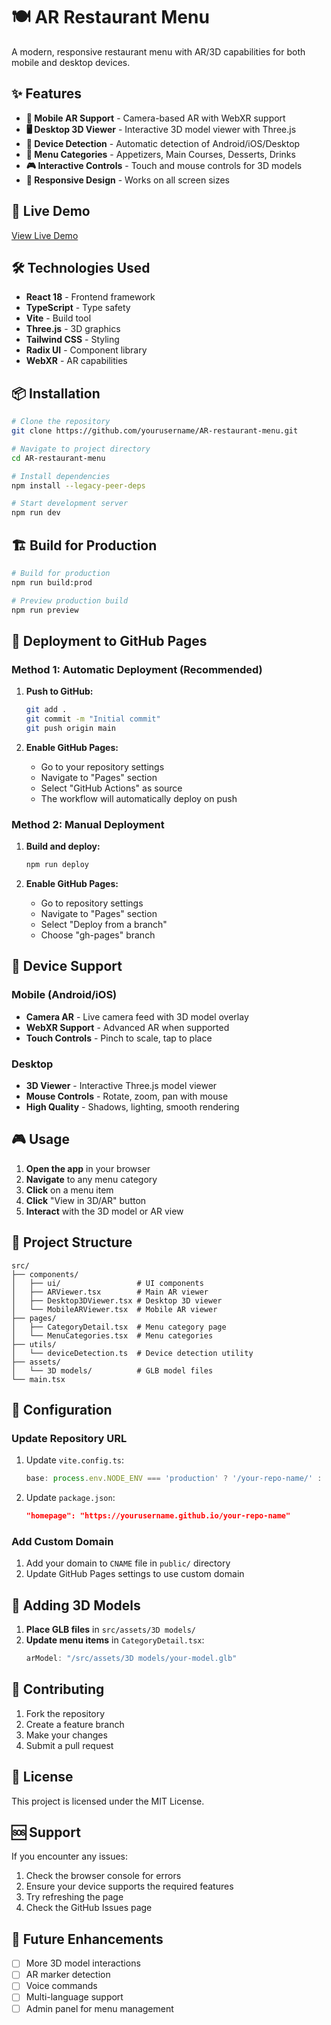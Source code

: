 # 🍽️ AR Restaurant Menu

A modern, responsive restaurant menu with AR/3D capabilities for both mobile and desktop devices.

## ✨ Features

- **📱 Mobile AR Support** - Camera-based AR with WebXR support
- **🖥️ Desktop 3D Viewer** - Interactive 3D model viewer with Three.js
- **🎯 Device Detection** - Automatic detection of Android/iOS/Desktop
- **🍴 Menu Categories** - Appetizers, Main Courses, Desserts, Drinks
- **🎮 Interactive Controls** - Touch and mouse controls for 3D models
- **📱 Responsive Design** - Works on all screen sizes

## 🚀 Live Demo

[View Live Demo](https://yourusername.github.io/AR-restaurant-menu)

## 🛠️ Technologies Used

- **React 18** - Frontend framework
- **TypeScript** - Type safety
- **Vite** - Build tool
- **Three.js** - 3D graphics
- **Tailwind CSS** - Styling
- **Radix UI** - Component library
- **WebXR** - AR capabilities

## 📦 Installation

```bash
# Clone the repository
git clone https://github.com/yourusername/AR-restaurant-menu.git

# Navigate to project directory
cd AR-restaurant-menu

# Install dependencies
npm install --legacy-peer-deps

# Start development server
npm run dev
```

## 🏗️ Build for Production

```bash
# Build for production
npm run build:prod

# Preview production build
npm run preview
```

## 🚀 Deployment to GitHub Pages

### Method 1: Automatic Deployment (Recommended)

1. **Push to GitHub:**
   ```bash
   git add .
   git commit -m "Initial commit"
   git push origin main
   ```

2. **Enable GitHub Pages:**
   - Go to your repository settings
   - Navigate to "Pages" section
   - Select "GitHub Actions" as source
   - The workflow will automatically deploy on push

### Method 2: Manual Deployment

1. **Build and deploy:**
   ```bash
   npm run deploy
   ```

2. **Enable GitHub Pages:**
   - Go to repository settings
   - Navigate to "Pages" section
   - Select "Deploy from a branch"
   - Choose "gh-pages" branch

## 📱 Device Support

### Mobile (Android/iOS)
- **Camera AR** - Live camera feed with 3D model overlay
- **WebXR Support** - Advanced AR when supported
- **Touch Controls** - Pinch to scale, tap to place

### Desktop
- **3D Viewer** - Interactive Three.js model viewer
- **Mouse Controls** - Rotate, zoom, pan with mouse
- **High Quality** - Shadows, lighting, smooth rendering

## 🎮 Usage

1. **Open the app** in your browser
2. **Navigate** to any menu category
3. **Click** on a menu item
4. **Click** "View in 3D/AR" button
5. **Interact** with the 3D model or AR view

## 📁 Project Structure

```
src/
├── components/
│   ├── ui/                 # UI components
│   ├── ARViewer.tsx        # Main AR viewer
│   ├── Desktop3DViewer.tsx # Desktop 3D viewer
│   └── MobileARViewer.tsx  # Mobile AR viewer
├── pages/
│   ├── CategoryDetail.tsx  # Menu category page
│   └── MenuCategories.tsx  # Menu categories
├── utils/
│   └── deviceDetection.ts  # Device detection utility
├── assets/
│   └── 3D models/          # GLB model files
└── main.tsx
```

## 🔧 Configuration

### Update Repository URL

1. Update `vite.config.ts`:
   ```typescript
   base: process.env.NODE_ENV === 'production' ? '/your-repo-name/' : '/',
   ```

2. Update `package.json`:
   ```json
   "homepage": "https://yourusername.github.io/your-repo-name"
   ```

### Add Custom Domain

1. Add your domain to `CNAME` file in `public/` directory
2. Update GitHub Pages settings to use custom domain

## 📝 Adding 3D Models

1. **Place GLB files** in `src/assets/3D models/`
2. **Update menu items** in `CategoryDetail.tsx`:
   ```typescript
   arModel: "/src/assets/3D models/your-model.glb"
   ```

## 🤝 Contributing

1. Fork the repository
2. Create a feature branch
3. Make your changes
4. Submit a pull request

## 📄 License

This project is licensed under the MIT License.

## 🆘 Support

If you encounter any issues:

1. Check the browser console for errors
2. Ensure your device supports the required features
3. Try refreshing the page
4. Check the GitHub Issues page

## 🎯 Future Enhancements

- [ ] More 3D model interactions
- [ ] AR marker detection
- [ ] Voice commands
- [ ] Multi-language support
- [ ] Admin panel for menu management